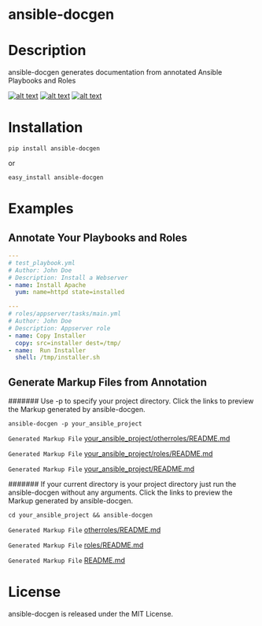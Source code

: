 ansible-docgen
=====================

Description
===========

ansible-docgen generates documentation from annotated Ansible Playbooks and Roles

[![alt text](https://secure.travis-ci.org/starboarder2001/ansible-docgen.png?branch=master "ansible-docs latest build")](http://travis-ci.org/starboarder2001/ansible-docgen)
[![alt text](https://img.shields.io/pypi/v/ansible-docgen.svg "ansible-docs PyPI version")](https://pypi.python.org/pypi/ansible-docgen)
[![alt text](https://img.shields.io/pypi/dm/ansible-docgen.svg "ansible-docs PyPI downloads")](https://pypi.python.org/pypi/ansible-docgen)


Installation
===========

```shell
pip install ansible-docgen
```

or

```shell
easy_install ansible-docgen
```

Examples
===========

Annotate Your Playbooks and Roles
---------
```yaml
---
# test_playbook.yml
# Author: John Doe
# Description: Install a Webserver
- name: Install Apache
  yum: name=httpd state=installed
```
```yaml
---
# roles/appserver/tasks/main.yml
# Author: John Doe
# Description: Appserver role
- name: Copy Installer
  copy: src=installer dest=/tmp/
- name:  Run Installer
  shell: /tmp/installer.sh
```
Generate Markup Files from Annotation
---------
####### Use -p to specify your project directory. Click the links to preview the Markup generated by ansible-docgen.

`ansible-docgen -p your_ansible_project`

`Generated Markup File` [your_ansible_project/otherroles/README.md](test/integration/otherroles/README.md)

`Generated Markup File` [your_ansible_project/roles/README.md](test/integration/roles/README.md)

`Generated Markup File` [your_ansible_project/README.md](test/integration/README.md)


####### If your current directory is your project directory just run the ansible-docgen without any arguments.
Click the links to preview the Markup generated by ansible-docgen.

`cd your_ansible_project && ansible-docgen`

`Generated Markup File` [otherroles/README.md](test/integration/otherroles/README.md)

`Generated Markup File` [roles/README.md](test/integration/roles/README.md)

`Generated Markup File` [README.md](test/integration/README.md)

License
=======

ansible-docgen is released under the MIT License.
